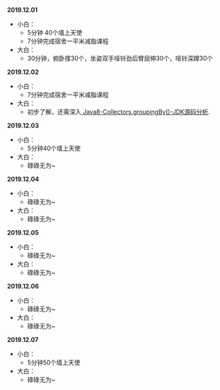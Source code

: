 **2019.12.01**

+ 小白： 
    * 5分钟 40个墙上天使 
    * 7分钟完成宿舍一平米减脂课程 
+ 大白： 
    * 30分钟，俯卧撑30个，坐姿双手哑铃劲后臂屈伸30个，哑铃深蹲30个

**2019.12.02**

+ 小白： 
    * 7分钟完成宿舍一平米减脂课程 
+ 大白： 
    * 初步了解，还需深入[ Java8-Collectors.groupingBy()-JDK源码分析](https://blog.csdn.net/li_xunhuan/article/details/99818674 "已看完但未全部理解"). 

**2019.12.03**

- 小白：
  - 5分钟40个墙上天使
- 大白：
  - 碌碌无为~

**2019.12.04**

- 小白：
  - 碌碌无为~
- 大白：
  - 碌碌无为~
  
**2019.12.05**

- 小白：
  - 碌碌无为~
- 大白：
  - 碌碌无为~
  
**2019.12.06**

- 小白：
  - 碌碌无为~
- 大白：
  - 碌碌无为~
    
**2019.12.07**

- 小白：
  - 5分钟50个墙上天使
- 大白：
  - 碌碌无为~
